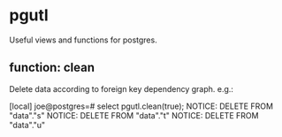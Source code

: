# pgutl

Useful views and functions for postgres.

## function: clean

Delete data according to foreign key dependency graph. e.g.:

[local] joe@postgres=# select pgutl.clean(true);
NOTICE:  DELETE FROM "data"."s"
NOTICE:  DELETE FROM "data"."t"
NOTICE:  DELETE FROM "data"."u"


